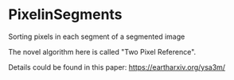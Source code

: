 
# PixelinSegments

Sorting pixels in each segment of a segmented image

The novel algorithm here is called "Two Pixel Reference". 

Details could be found in this paper: https://eartharxiv.org/ysa3m/
